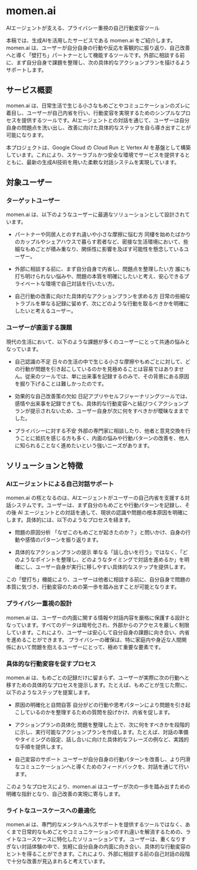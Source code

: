 # momen.ai
AIエージェントが支える、プライバシー重視の自己行動変容ツール

本稿では、生成AIを活用したサービスである momen.ai をご紹介します。momen.ai は、ユーザーが自分自身の行動や反応を客観的に振り返り、自己改善へと導く「壁打ち」パートナーとして機能するツールです。外部に相談する前に、まず自分自身で課題を整理し、次の具体的なアクションプランを描けるようサポートします。

## サービス概要

momen.ai は、日常生活で生じる小さなもめごとやコミュニケーションのズレに着目し、ユーザーが自己内省を行い、行動変容を実現するためのシンプルなプロセスを提供するツールです。AIエージェントとの対話を通じて、ユーザーは自分自身の問題点を洗い出し、改善に向けた具体的なステップを自ら導き出すことが可能になります。

本プロジェクトは、Google Cloud の Cloud Run と Vertex AI を基盤として構築しています。これにより、スケーラブルかつ安全な環境でサービスを提供するとともに、最新の生成AI技術を用いた柔軟な対話システムを実現しています。

## 対象ユーザー

### ターゲットユーザー
momen.ai は、以下のようなユーザーに最適なソリューションとして設計されています。

- パートナーや同居人とのすれ違いや小さな摩擦に悩む方
    同棲を始めたばかりのカップルやシェアハウスで暮らす若者など、密接な生活環境において、些細なもめごとが積み重なり、関係性に影響を及ぼす可能性を懸念しているユーザー。

- 外部に相談する前に、まず自分自身で内省し、問題点を整理したい方
    誰にも打ち明けられない悩みや、問題の本質を明確にしたいと考え、安心できるプライベートな環境で自己対話を行いたい方。

- 自己行動の改善に向けた具体的なアクションプランを求める方
    日常の些細なトラブルを単なる記録に留めず、次にどのような行動を取るべきかを明確にしたいと考えるユーザー。

### ユーザーが直面する課題
現代の生活において、以下のような課題が多くのユーザーにとって共通の悩みとなっています。

- 自己認識の不足
    日々の生活の中で生じる小さな摩擦やもめごとに対して、どの行動が問題を引き起こしているのかを見極めることは容易ではありません。従来のツールでは、単に出来事を記録するのみで、その背景にある原因を掘り下げることは難しかったのです。

- 効果的な自己改善策の欠如
    日記アプリやセルフジャーナリングツールでは、感情や出来事を記録できても、具体的な行動変容へと結びつくアクションプランが提示されないため、ユーザー自身が次に何をすべきかが曖昧なままでした。

- プライバシーに対する不安
    外部の専門家に相談したり、他者と意見交換を行うことに抵抗を感じる方も多く、内面の悩みや行動パターンの改善を、他人に知られることなく進めたいという強いニーズがあります。

## ソリューションと特徴
### AIエージェントによる自己対話サポート
momen.ai の核となるのは、AIエージェントがユーザーの自己内省を支援する対話システムです。ユーザーは、まず自分のもめごとや行動パターンを記録し、その後 AI エージェントとの対話を通して、現状の認識や問題の根本原因を明確にします。具体的には、以下のようなプロセスを経ます。

- 問題の原因分析
「なぜこのもめごとが起きたのか？」と問いかけ、自身の行動や感情のパターンを振り返ります。

- 具体的なアクションプランの提示
単なる「話し合いを行う」ではなく、「どのようなポイントを整理し、どのようなタイミングで対話を進めるか」を明確にし、ユーザー自身が実行に移しやすい具体的なステップを提供します。

この「壁打ち」機能により、ユーザーは他者に相談する前に、自分自身で問題の本質に気づき、行動変容のための第一歩を踏み出すことが可能となります。

### プライバシー重視の設計
momen.ai は、ユーザーの内面に関する情報や対話内容を厳格に保護する設計となっています。すべてのデータは暗号化され、外部からのアクセスを厳しく制限しています。これにより、ユーザーは安心して自分自身の課題に向き合い、内省を進めることができます。
プライバシーの確保は、特に家庭内や身近な人間関係において問題を抱えるユーザーにとって、極めて重要な要素です。


### 具体的な行動変容を促すプロセス

momen.ai は、もめごとの記録だけに留まらず、ユーザーが実際に次の行動へと移すための具体的なプロセスを提示します。たとえば、もめごとが生じた際に、以下のようなステップを提案します。

- 原因の明確化と自問自答
    自分がどの行動や思考パターンにより問題を引き起こしているのかを整理するための質問を投げかけ、内省を促します。

- アクションプランの具体化
    問題を整理した上で、次に何をすべきかを段階的に示し、実行可能なアクションプランを作成します。たとえば、対話の準備やタイミングの設定、話し合いに向けた具体的なフレーズの例など、実践的な手順を提供します。

- 自己変容のサポート
    ユーザーが自分自身の行動パターンを改善し、より円滑なコミュニケーションへと導くためのフィードバックを、対話を通じて行います。

このようなプロセスにより、momen.ai はユーザーが次の一歩を踏み出すための明確な指針となり、自己改善の実現に寄与します。

### ライトなユースケースへの最適化

momen.ai は、専門的なメンタルヘルスサポートを提供するツールではなく、あくまで日常的なもめごとやコミュニケーションのすれ違いを解消するための、ライトなユースケースに特化したソリューションです。
ユーザーは、重くなりすぎない対話体験の中で、気軽に自分自身の内面に向き合い、具体的な行動変容のヒントを得ることができます。これにより、外部に相談する前の自己対話の段階で十分な改善が見込まれると考えています。

